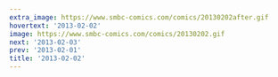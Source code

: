 ```yaml
---
extra_image: https://www.smbc-comics.com/comics/20130202after.gif
hovertext: '2013-02-02'
image: https://www.smbc-comics.com/comics/20130202.gif
next: '2013-02-03'
prev: '2013-02-01'
title: '2013-02-02'
---
```

